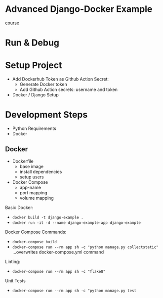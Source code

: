 # Advanced Django-Docker Example

[course](https://www.udemy.com/course/django-python-advanced/learn/lecture/32238716#announcements)


# Run & Debug

# Setup Project

- Add Dockerhub Token as Github Action Secret:
    - Generate Docker token
    - Add Github Action secrets: username and token
- Docker / Django Setup

# Development Steps

- Python Requirements
- Docker

## Docker

- Dockerfile
    - base image
    - install dependencies
    - setup users
- Docker Compose
  - app-name
  - port mapping
  - volume mapping

Basic Docker:
- `docker build -t django-example .`
- `docker run -it -d --name django-example-app django-example`

Docker Compose Commands: 
- `docker-compose build`  
- `docker-compose run --rm app sh -c "python manage.py collectstatic"`  ...overwrites docker-compose.yml command

Linting:
- `docker-compose run --rm app sh -c "flake8"`

Unit Tests
- `docker-compose run --rm app sh -c "python manage.py test`
